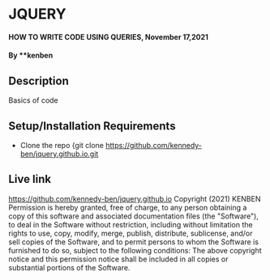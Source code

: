 # JQUERY
#### HOW TO WRITE CODE USING QUERIES, November 17,2021
#### By **kenben
## Description
Basics of code
## Setup/Installation Requirements
* Clone the repo {git clone https://github.com/kennedy-ben/jquery.github.io.git

## Live link

https://github.com/kennedy-ben/jquery.github.io
 Copyright (2021) KENBEN
Permission is hereby granted, free of charge, to any person obtaining a copy of this software and associated documentation files (the "Software"), to deal in the Software without restriction, including without limitation the rights to use, copy, modify, merge, publish, distribute, sublicense, and/or sell copies of the Software, and to permit persons to whom the Software is furnished to do so, subject to the following conditions:
The above copyright notice and this permission notice shall be included in all copies or substantial portions of the Software.